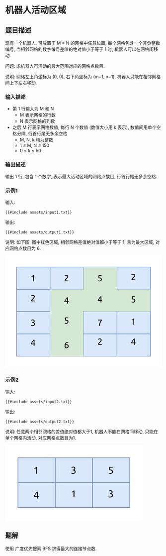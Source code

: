 # 机器人活动区域

## 题目描述

现有一个机器人, 可放置于 M × N 的网格中任意位置, 每个网格包含一个非负整数编号, 当相邻网格的数字编号差值的绝对值小于等于
1 时,
机器人可以在网格间移动.

问题: 求机器人可活动的最大范围对应的网格点数目.

说明: 网格左上角坐标为 (0, 0), 右下角坐标为 (m−1, n−1), 机器人只能在相邻网格间上下左右移动.

### 输入描述

- 第 1 行输入为 M 和 N
    - M 表示网格的行数
    - N 表示网格的列数
- 之后 M 行表示网格数值, 每行 N 个数值 (数值大小用 k 表示), 数值间用单个空格分隔, 行首行尾无多余空格
    - M, N, k 均为整数
    - 1 ≤ M, N ≤ 150
    - 0 ≤ k ≤ 50

### 输出描述

输出 1 行, 包含 1 个数字, 表示最大活动区域的网格点数目, 行首行尾无多余空格.

### 示例1

输入:

```text
{{#include assets/input1.txt}}
```

输出:

```text
{{#include assets/output1.txt}}
```

说明: 如下图, 图中红色区域, 相邻网格差值绝对值都小于等于 1, 且为最大区域, 对应网格点数目为 6.

![draw1](assets/draw1.svg)

### 示例2

输入:

```text
{{#include assets/input2.txt}}
```

输出:

```text
{{#include assets/output2.txt}}
```

说明: 任意两个相邻网格的差值绝对值都大于1, 机器人不能在网格间移动, 只能在单个网格内活动, 对应网格点数目为1.

![draw2](assets/draw2.svg)

## 题解

使用 广度优先搜索 BFS 求得最大的连接节点数.